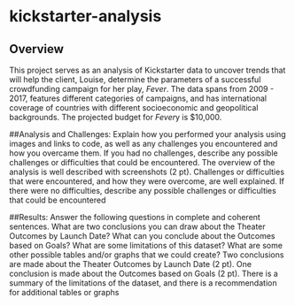 # kickstarter-analysis

## Overview

This project serves as an analysis of Kickstarter data to uncover trends that will help the client, Louise, determine the parameters of a successful crowdfunding campaign for her play, *Fever*. The data spans from 2009 - 2017, features different categories of campaigns, and has international coverage of countries with different socioeconomic and geopolitical backgrounds. The projected budget for *Fever*y is $10,000.

##Analysis and Challenges: Explain how you performed your analysis using images and links to code, as well as any challenges you encountered and how you overcame them. If you had no challenges, describe any possible challenges or difficulties that could be encountered. The overview of the analysis is well described with screenshots (2 pt).
Challenges or difficulties that were encountered, and how they were overcome, are well explained. If there were no difficulties, describe any possible challenges or difficulties that could be encountered 

##Results: Answer the following questions in complete and coherent sentences.
What are two conclusions you can draw about the Theater Outcomes by Launch Date?
What can you conclude about the Outcomes based on Goals?
What are some limitations of this dataset?
What are some other possible tables and/or graphs that we could create?
Two conclusions are made about the Theater Outcomes by Launch Date (2 pt).
One conclusion is made about the Outcomes based on Goals (2 pt).
There is a summary of the limitations of the dataset, and there is a recommendation for additional tables or graphs 
